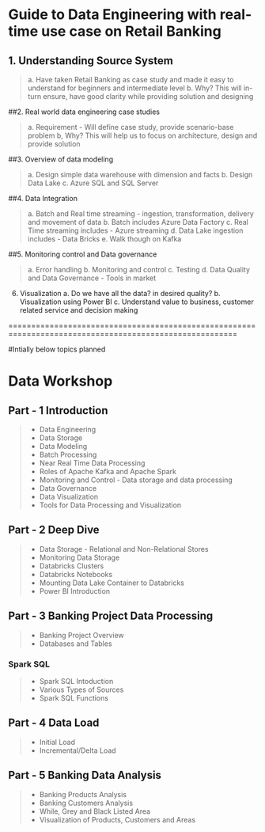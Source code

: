 # Guide to Data Engineering with real-time use case on Retail Banking

## 1. Understanding Source System
>  a. Have taken Retail Banking as case study and made it easy to understand for beginners and intermediate level
>  b. Why? This will in-turn ensure, have good clarity while providing solution and designing

##2. Real world data engineering case studies
>  a. Requirement - Will define case study, provide scenario-base problem
>  b, Why? This will help us to focus on architecture, design and provide solution

##3. Overview of data modeling
>  a. Design simple data warehouse with dimension and facts
>  b. Design Data Lake
>  c. Azure SQL and SQL Server

##4. Data Integration
>  a. Batch and Real time streaming - ingestion, transformation, delivery and movement of data
>  b. Batch includes Azure Data Factory
>  c. Real Time streaming includes - Azure streaming 
>  d. Data Lake ingestion includes - Data Bricks
>  e. Walk though on Kafka

##5. Monitoring control and Data governance
>  a. Error handling
>  b. Monitoring and control
>  c. Testing
>  d. Data Quality and Data Governance  - Tools in market

6. Visualization
  a. Do we have all the data? in desired quality?
  b. Visualization using Power BI
  c. Understand value to business, customer related service and decision making
  
  ========================================================================================================


#Intially below topics planned
# Data Workshop
## Part - 1 Introduction
> - Data Engineering
> - Data Storage
> - Data Modeling
> - Batch Processing
> - Near Real Time Data Processing
> - Roles of Apache Kafka and Apache Spark
> - Monitoring and Control - Data storage and data processing
> - Data Governance
> - Data Visualization
> - Tools for Data Processing and Visualization
 
## Part - 2 Deep Dive
> - Data Storage - Relational and Non-Relational Stores
> - Monitoring Data Storage
> - Databricks Clusters 
> - Databricks Notebooks
> - Mounting Data Lake Container to Databricks
> - Power BI Introduction
 
## Part - 3 Banking Project Data Processing
> - Banking Project Overview
> - Databases and Tables
### Spark SQL
 > - Spark SQL Intoduction
 > - Various Types of Sources
 > - Spark SQL Functions

## Part - 4 Data Load
> - Initial Load
> - Incremental/Delta Load

## Part - 5 Banking Data Analysis
> - Banking Products Analysis
> - Banking Customers Analysis
> - While, Grey and Black Listed Area
> - Visualization of Products, Customers and Areas
